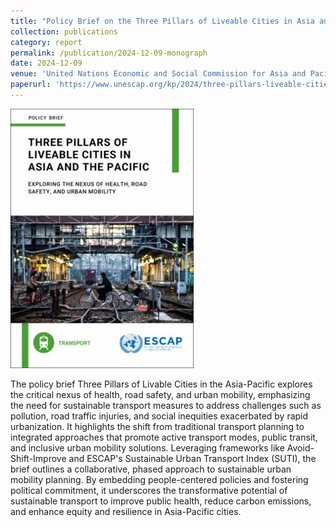 ```yaml
---
title: "Policy Brief on the Three Pillars of Liveable Cities in Asia and the Pacific: Exploring the Nexus of Health, Road Safety, and Urban Mobility"
collection: publications
category: report
permalink: /publication/2024-12-09-monograph
date: 2024-12-09
venue: 'United Nations Economic and Social Commission for Asia and Pacific'
paperurl: 'https://www.unescap.org/kp/2024/three-pillars-liveable-cities-asia-and-pacific#'
---
```

<a href="https://www.unescap.org/kp/2024/three-pillars-liveable-cities-asia-and-pacific#" target="_blank">
  <img src="/images/3pillars.png">
</a>


The policy brief Three Pillars of Livable Cities in the Asia-Pacific explores the critical nexus of health, road safety, and urban mobility, emphasizing the need for sustainable transport measures to address challenges such as pollution, road traffic injuries, and social inequities exacerbated by rapid urbanization. It highlights the shift from traditional transport planning to integrated approaches that promote active transport modes, public transit, and inclusive urban mobility solutions. Leveraging frameworks like Avoid-Shift-Improve and ESCAP's Sustainable Urban Transport Index (SUTI), the brief outlines a collaborative, phased approach to sustainable urban mobility planning. By embedding people-centered policies and fostering political commitment, it underscores the transformative potential of sustainable transport to improve public health, reduce carbon emissions, and enhance equity and resilience in Asia-Pacific cities.

